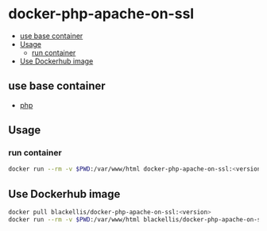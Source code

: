 # docker-php-apache-on-ssl


<!-- @import "[TOC]" {cmd="toc" depthFrom=2 depthTo=6 orderedList=false} -->
<!-- code_chunk_output -->

* [use base container](#use-base-container)
* [Usage](#usage)
	* [run container](#run-container)
* [Use Dockerhub image](#use-dockerhub-image)

<!-- /code_chunk_output -->


## use base container

- [php](https://hub.docker.com/_/php)

## Usage

### run container

```bash
docker run --rm -v $PWD:/var/www/html docker-php-apache-on-ssl:<version>
```

## Use Dockerhub image

```bash
docker pull blackellis/docker-php-apache-on-ssl:<version>
docker run --rm -v $PWD:/var/www/html blackellis/docker-php-apache-on-ssl:<version>
```
